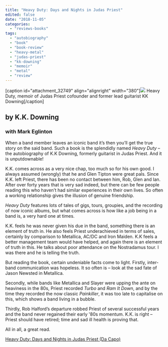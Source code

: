 ```yaml
---
title: "Heavy Duty: Days and Nights in Judas Priest"
edited: false
date: "2018-11-05"
categories:
  - "reviews-books"
tags:
  - "autobiography"
  - "book"
  - "book-review"
  - "heavy-metal"
  - "judas-priest"
  - "kk-downing"
  - "memoir"
  - "metal"
  - "review"
---
```


\[caption id="attachment\_32749" align="alignright" width="380"\]![](https://www.hellbound.ca/wp-content/uploads/2018/10/Heavy-Duty-book-cover-199x300.jpg) Heavy Duty, memoir of Judas Priest cofounder and former lead guitarist KK Downing\[/caption\]

## by K.K. Downing

### with Mark Eglinton

When a band member leaves an iconic band it’s then you’ll get the true story on the said band. Such a book is the splendidly named _Heavy Duty_ – the autobiography of K.K Downing, formerly guitarist in Judas Priest. And it is unputdownable!

K.K. comes across as a very nice chap, too much so for his own good. I always assumed (wrongly) that he and Glen Tipton were great pals. Since K.K. left Priest, there has been no contact between him, Rob, Glen and Ian. After over forty years that is very sad indeed, but there can be few people reading this who haven’t had similar experiences in their own lives. So often a working relationship gives the illusion of genuine friendship.

_Heavy Duty_ features lots of tales of gigs, tours, groupies, and the recording of now iconic albums, but what comes across is how like a job being in a band is, a very hard one at times.

K.K. feels he was never given his due in the band, something there is an element of truth in. He also feels Priest underachieved in terms of sales, certainly by comparison to Metallica, AC/DC and Iron Maiden. K.K feels a better management team would have helped, and again there is an element of truth in this. He talks about poor attendance on the Nostradamus tour. I was there and he is telling the truth.

But reading the book, certain undeniable facts come to light. Firstly, inter-band communication was hopeless. It so often is – look at the sad fate of Jason Newsted in Metallica.

Secondly, while bands like Metallica and Slayer were upping the ante on heaviness in the 80s, Priest recorded _Turbo_ and _Ram It Down_, and by the time they recorded the now classic _Painkiller_, it was too late to capitalise on this, which shows a band living in a bubble.

Thirdly, Rob Halford’s departure robbed Priest of several successful years and the band never regained their early '80s momentum. K.K. is right – Priest should have retired; time and sad ill health is proving that.

All in all, a great read.

[Heavy Duty: Days and Nights in Judas Priest (Da Capo)](https://www.dacapopress.com/titles/k-k-downing/heavy-duty/9780306903298/)
